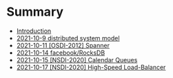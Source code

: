 # Summary

* [Introduction](README.md)
* [2021-10-9 distributed system model](Distributed-System-Model.md)
* [2021-10-11 [OSDI-2012] Spanner](Spanner.md)
* [2021-10-14 facebook/RocksDB](rocksdb.md)
* [2021-10-15 [NSDI-2020] Calendar Queues](calendar_queue.md)
* [2021-10-17 [NSDI-2020] High-Speed Load-Balancer](nsdi_load_balancer.md)
